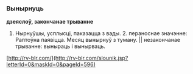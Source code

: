 ### Вынырнуць
**дзеяслоў, закончанае трыванне**

1. Нырнуўшы, усплысці, паказацца з вады. 2. пераноснае значэнне: Раптоўна паявіцца. Месяц вынырнуў з туману. || незакончанае трыванне: выныраць і вынырваць.

<a rel="author">[http://rv-blr.com/](http://rv-blr.com/slounik.jsp?letterId=0&maskId=0&pageId=596)</a>

